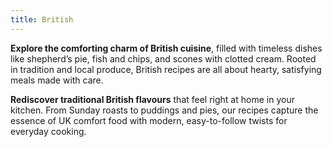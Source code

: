 ```yaml
---
title: British
---
```


**Explore the comforting charm of British cuisine**, filled with timeless dishes like shepherd’s pie, fish and chips, and scones with clotted cream. Rooted in tradition and local produce, British recipes are all about hearty, satisfying meals made with care.

**Rediscover traditional British flavours** that feel right at home in your kitchen. From Sunday roasts to puddings and pies, our recipes capture the essence of UK comfort food with modern, easy-to-follow twists for everyday cooking.
